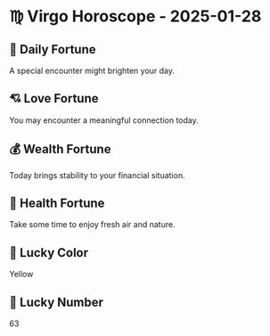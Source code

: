 # ♍ Virgo Horoscope - 2025-01-28

## 🎯 Daily Fortune

A special encounter might brighten your day.

## 💘 Love Fortune

You may encounter a meaningful connection today.

## 💰 Wealth Fortune

Today brings stability to your financial situation.

## 🌱 Health Fortune

Take some time to enjoy fresh air and nature.

## 🎨 Lucky Color

Yellow

## 🔢 Lucky Number

63
